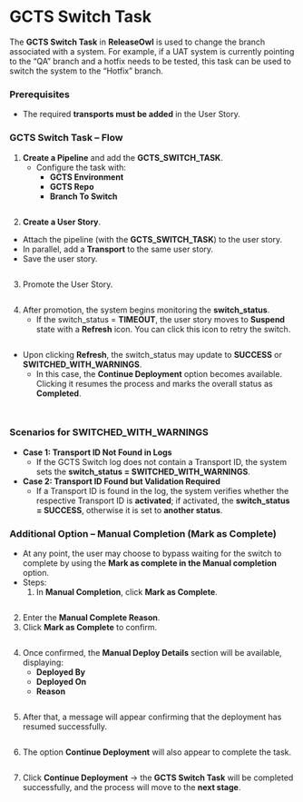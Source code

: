 # GCTS Switch Task

The **GCTS Switch Task** in **ReleaseOwl** is used to change the branch associated with a system. For example, if a UAT system is currently pointing to the “QA” branch and a hotfix needs to be tested, this task can be used to switch the system to the “Hotfix” branch.

### Prerequisites

* The required **transports must be added** in the User Story.

### GCTS Switch Task – Flow

1. **Create a Pipeline** and add the **GCTS\_SWITCH\_TASK**.
   * Configure the task with:
     * **GCTS Environment**
     * **GCTS Repo**
     * **Branch To Switch**

<figure><img src="../../../.gitbook/assets/image (4).png" alt=""><figcaption></figcaption></figure>



2. **Create a User Story**.

* Attach the pipeline (with the **GCTS\_SWITCH\_TASK**) to the user story.
* In parallel, add a **Transport** to the same user story.
* Save the user story.

<figure><img src="../../../.gitbook/assets/image (2) (1).png" alt=""><figcaption></figcaption></figure>

3. Promote the User Story.

<figure><img src="../../../.gitbook/assets/image (1) (1).png" alt=""><figcaption></figcaption></figure>



4. After promotion, the system begins monitoring the **switch\_status**.
   * If the switch\_status = **TIMEOUT**, the user story moves to **Suspend** state with a **Refresh** icon. You can click this icon to retry the switch.

<figure><img src="../../../.gitbook/assets/image (4) (1).png" alt=""><figcaption></figcaption></figure>

* Upon clicking **Refresh**, the switch\_status may update to **SUCCESS** or **SWITCHED\_WITH\_WARNINGS**.
  * In this case, the **Continue Deployment** option becomes available. Clicking it resumes the process and marks the overall status as **Completed**.

<figure><img src="../../../.gitbook/assets/image (5).png" alt=""><figcaption></figcaption></figure>

<figure><img src="../../../.gitbook/assets/image (7).png" alt=""><figcaption></figcaption></figure>

### Scenarios for SWITCHED\_WITH\_WARNINGS

* **Case 1: Transport ID Not Found in Logs**
  * If the GCTS Switch log does not contain a Transport ID, the system sets the **switch\_status = SWITCHED\_WITH\_WARNINGS**.
* **Case 2: Transport ID Found but Validation Required**
  * If a Transport ID is found in the log, the system verifies whether the respective Transport ID is **activated**; if activated, the **switch\_status = SUCCESS**, otherwise it is set to **another status**.

### Additional Option – Manual Completion (Mark as Complete)

* At any point, the user may choose to bypass waiting for the switch to complete by using the **Mark as complete in the Manual completion** option.
* Steps:
  1. In **Manual Completion**, click **Mark as Complete**.

<figure><img src="../../../.gitbook/assets/image (1540).png" alt=""><figcaption></figcaption></figure>

2. Enter the **Manual Complete Reason**.
3. Click **Mark as Complete** to confirm.

<figure><img src="../../../.gitbook/assets/image (10).png" alt=""><figcaption></figcaption></figure>

4. Once confirmed, the **Manual Deploy Details** section will be available, displaying:
   * **Deployed By**
   * **Deployed On**
   * **Reason**

<figure><img src="../../../.gitbook/assets/image (13).png" alt=""><figcaption></figcaption></figure>

5. After that, a message will appear confirming that the deployment has resumed successfully.&#x20;

<figure><img src="../../../.gitbook/assets/image (17).png" alt=""><figcaption></figcaption></figure>

6. The option **Continue Deployment** will also appear to complete the task.

<figure><img src="../../../.gitbook/assets/image (15).png" alt=""><figcaption></figcaption></figure>

7. Click **Continue Deployment** → the **GCTS Switch Task** will be completed successfully, and the process will move to the **next stage**.

<figure><img src="../../../.gitbook/assets/image (16).png" alt=""><figcaption></figcaption></figure>

